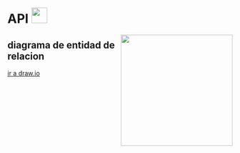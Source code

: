 <h1 >API <img src="https://media.giphy.com/media/hvRJCLFzcasrR4ia7z/giphy.gif" width="35"></h1>
<picture> <img align="right" src="https://github.com/7oSkaaa/7oSkaaa/blob/main/Images/Right_Side.gif?raw=true" width = 250px></picture>
<H2>diagrama de entidad de relacion</H2>
<a href="https://app.diagrams.net/#G1zSlQPB5HvakhKFcp92buNKNTLV951y7U#%7B%22pageId%22%3A%223-AvpSZEXD0P5djD0mBd%22%7D"> ir a draw.io</a>
